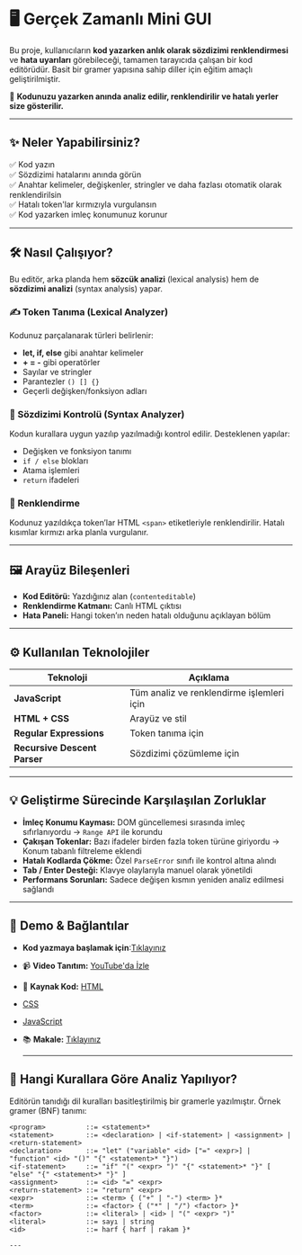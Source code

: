 # 🖥️ Gerçek Zamanlı Mini GUI
Bu proje, kullanıcıların **kod yazarken anlık olarak sözdizimi renklendirmesi** ve **hata uyarıları** görebileceği, tamamen tarayıcıda çalışan bir kod editörüdür. Basit bir gramer yapısına sahip diller için eğitim amaçlı geliştirilmiştir.

🧠 **Kodunuzu yazarken anında analiz edilir, renklendirilir ve hatalı yerler size gösterilir.**

---

## ✨ Neler Yapabilirsiniz?

✅ Kod yazın  
✅ Sözdizimi hatalarını anında görün  
✅ Anahtar kelimeler, değişkenler, stringler ve daha fazlası otomatik olarak renklendirilsin  
✅ Hatalı token'lar kırmızıyla vurgulansın  
✅ Kod yazarken imleç konumunuz korunur  

---

## 🛠️ Nasıl Çalışıyor?

Bu editör, arka planda hem **sözcük analizi** (lexical analysis) hem de **sözdizimi analizi** (syntax analysis) yapar.

### ✍️ Token Tanıma (Lexical Analyzer)
Kodunuz parçalanarak türleri belirlenir:

- **let, if, else** gibi anahtar kelimeler
- **+ = -** gibi operatörler
- Sayılar ve stringler
- Parantezler `() [] {}`  
- Geçerli değişken/fonksiyon adları

### 🧩 Sözdizimi Kontrolü (Syntax Analyzer)
Kodun kurallara uygun yazılıp yazılmadığı kontrol edilir. Desteklenen yapılar:

- Değişken ve fonksiyon tanımı  
- `if / else` blokları  
- Atama işlemleri  
- `return` ifadeleri

### 🎨 Renklendirme
Kodunuz yazıldıkça token’lar HTML `<span>` etiketleriyle renklendirilir. Hatalı kısımlar kırmızı arka planla vurgulanır.  

---

## 🖼️ Arayüz Bileşenleri

- **Kod Editörü:** Yazdığınız alan (`contenteditable`)  
- **Renklendirme Katmanı:** Canlı HTML çıktısı  
- **Hata Paneli:** Hangi token’ın neden hatalı olduğunu açıklayan bölüm  

---

## ⚙️ Kullanılan Teknolojiler

| Teknoloji | Açıklama |
|-----------|----------|
| **JavaScript** | Tüm analiz ve renklendirme işlemleri için |
| **HTML + CSS** | Arayüz ve stil |
| **Regular Expressions** | Token tanıma için |
| **Recursive Descent Parser** | Sözdizimi çözümleme için |

---

## 💡 Geliştirme Sürecinde Karşılaşılan Zorluklar

- **İmleç Konumu Kayması:** DOM güncellemesi sırasında imleç sıfırlanıyordu → `Range API` ile korundu  
- **Çakışan Tokenlar:** Bazı ifadeler birden fazla token türüne giriyordu → Konum tabanlı filtreleme eklendi  
- **Hatalı Kodlarda Çökme:** Özel `ParseError` sınıfı ile kontrol altına alındı  
- **Tab / Enter Desteği:** Klavye olaylarıyla manuel olarak yönetildi  
- **Performans Sorunları:** Sadece değişen kısmın yeniden analiz edilmesi sağlandı  

---

## 🎥 Demo & Bağlantılar
- **Kod yazmaya başlamak için**:[Tıklayınız](https://semaimre.github.io/realtime-GUI/)
- 📹 **Video Tanıtım:** [YouTube'da İzle](https://youtu.be/kBZkmNas5B4?si=F7fYh9ewPWsepgAe)  
- 📁 **Kaynak Kod:** [HTML](https://github.com/semaimre/realtime-GUI/blob/main/index.html)
- [CSS](https://github.com/semaimre/realtime-GUI/blob/main/style.css)
- [JavaScript](https://github.com/semaimre/realtime-GUI/blob/main/script.js)
- 📚 **Makale:** [Tıklayınız](https://github.com/semaimre/realtime-GUI/blob/main/miniGUI.pdf)

  ---
  
## 🧠 Hangi Kurallara Göre Analiz Yapılıyor?

Editörün tanıdığı dil kuralları basitleştirilmiş bir gramerle yazılmıştır. Örnek gramer (BNF) tanımı:

```bnf
<program>          ::= <statement>*
<statement>        ::= <declaration> | <if-statement> | <assignment> | <return-statement>
<declaration>      ::= "let" ("variable" <id> ["=" <expr>] | "function" <id> "()" "{" <statement>* "}")
<if-statement>     ::= "if" "(" <expr> ")" "{" <statement>* "}" [ "else" "{" <statement>* "}" ]
<assignment>       ::= <id> "=" <expr>
<return-statement> ::= "return" <expr>
<expr>             ::= <term> { ("+" | "-") <term> }*
<term>             ::= <factor> { ("*" | "/") <factor> }*
<factor>           ::= <literal> | <id> | "(" <expr> ")"
<literal>          ::= sayı | string
<id>               ::= harf { harf | rakam }*

---




